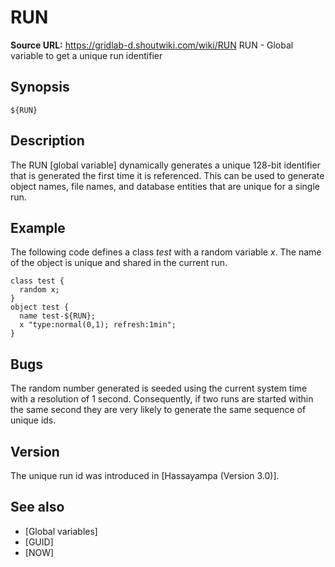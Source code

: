 # RUN

**Source URL:** https://gridlab-d.shoutwiki.com/wiki/RUN
RUN \- Global variable to get a unique run identifier 

## Synopsis
    
    
    ${RUN}
    

## Description

The RUN [global variable] dynamically generates a unique 128-bit identifier that is generated the first time it is referenced. This can be used to generate object names, file names, and database entities that are unique for a single run. 

## Example

The following code defines a class _test_ with a random variable _x_. The name of the object is unique and shared in the current run. 
    
    
    class test {
      random x;
    }
    object test {
      name test-${RUN};
      x "type:normal(0,1); refresh:1min";
    }
    

## Bugs

The random number generated is seeded using the current system time with a resolution of 1 second. Consequently, if two runs are started within the same second they are very likely to generate the same sequence of unique ids. 

## Version

The unique run id was introduced in [Hassayampa (Version 3.0)]. 

## See also

  * [Global variables]
  * [GUID]
  * [NOW]

